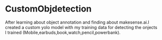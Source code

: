 # CustomObjdetection
After learning about object annotation and finding about makesense.ai.I created a custom yolo model with my training data for detecting the onjects I trained (Mobile,earbuds,book,watch,pencil,powerbank).
